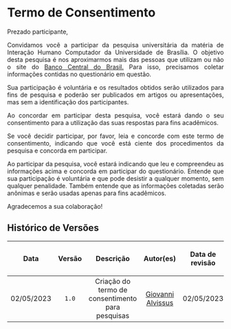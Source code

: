 <div class="body">

# Termo de Consentimento

<div align="justify">

Prezado participante,

Convidamos você a participar da pesquisa universitária da matéria de Interação Humano Computador da Universidade de Brasília. O objetivo desta pesquisa é nos aproximarmos mais das pessoas que utilizam ou não o site do <a href="https://www.bcb.gov.br/">Banco Central do Brasil.</a> Para isso, precisamos coletar informações contidas no questionário em questão.

Sua participação é voluntária e os resultados obtidos serão utilizados para fins de pesquisa e poderão ser publicados em artigos ou apresentações, mas sem a identificação dos participantes.

Ao concordar em participar desta pesquisa, você estará dando o seu consentimento para a utilização das suas respostas para fins acadêmicos.

Se você decidir participar, por favor, leia e concorde com este termo de consentimento, indicando que você está ciente dos procedimentos da pesquisa e concorda em participar.

Ao participar da pesquisa, você estará indicando que leu e compreendeu as informações acima e concorda em participar do questionário. Entende que sua participação é voluntária e que pode desistir a qualquer momento, sem qualquer penalidade. Também entende que as informações coletadas serão anônimas e serão usadas apenas para fins acadêmicos.

Agradecemos a sua colaboração!
</div>

## Histórico de Versões

| <p align="center">Data</p> | <p align="center">Versão</p> | <p align="center">Descrição</p> | <p align="center">Autor(es)</p> | <p align="center">Data de revisão</p> | <p align="center">Revisor(es)</p> |
| :--:       | :----: | :-------: | :---: | :-------------: | :-----: |
| 02/05/2023 | `1.0`  | Criação do termo de consentimento para pesquisas | [Giovanni Alvissus](https://github.com/giovanni1106)  |    02/05/2023    | [Larissa Gomes](https://github.com/larigs) |

</div>